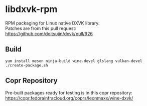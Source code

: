 # libdxvk-rpm
RPM packaging for Linux native DXVK library.  
Patches are from this pull request: https://github.com/doitsujin/dxvk/pull/926

## Build
```shell
yum install meson ninja-build wine-devel glslang vulkan-devel
./create-package.sh
```
## Copr Repository
Pre-built packages ready for testing is in this copr repository: https://copr.fedorainfracloud.org/coprs/leonmaxx/wine-dxvk/
